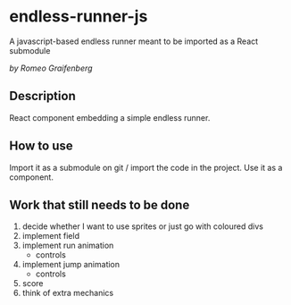 # endless-runner-js
A javascript-based endless runner meant to be imported as a React submodule

_by Romeo Graifenberg_

## Description
React component embedding a simple endless runner.

## How to use
Import it as a submodule on git / import the code in the project.
Use it as a component.

## Work that still needs to be done
1. decide whether I want to use sprites or just go with coloured divs
2. implement field
3. implement run animation
    + controls
4. implement jump animation 
    + controls
5. score
6. think of extra mechanics
